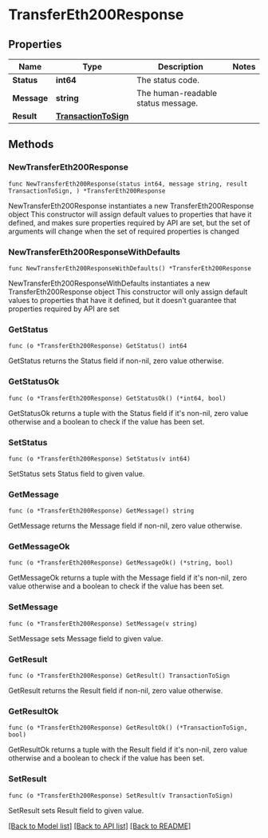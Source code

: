 # TransferEth200Response

## Properties

Name | Type | Description | Notes
------------ | ------------- | ------------- | -------------
**Status** | **int64** | The status code. | 
**Message** | **string** | The human-readable status message. | 
**Result** | [**TransactionToSign**](TransactionToSign.md) |  | 

## Methods

### NewTransferEth200Response

`func NewTransferEth200Response(status int64, message string, result TransactionToSign, ) *TransferEth200Response`

NewTransferEth200Response instantiates a new TransferEth200Response object
This constructor will assign default values to properties that have it defined,
and makes sure properties required by API are set, but the set of arguments
will change when the set of required properties is changed

### NewTransferEth200ResponseWithDefaults

`func NewTransferEth200ResponseWithDefaults() *TransferEth200Response`

NewTransferEth200ResponseWithDefaults instantiates a new TransferEth200Response object
This constructor will only assign default values to properties that have it defined,
but it doesn't guarantee that properties required by API are set

### GetStatus

`func (o *TransferEth200Response) GetStatus() int64`

GetStatus returns the Status field if non-nil, zero value otherwise.

### GetStatusOk

`func (o *TransferEth200Response) GetStatusOk() (*int64, bool)`

GetStatusOk returns a tuple with the Status field if it's non-nil, zero value otherwise
and a boolean to check if the value has been set.

### SetStatus

`func (o *TransferEth200Response) SetStatus(v int64)`

SetStatus sets Status field to given value.


### GetMessage

`func (o *TransferEth200Response) GetMessage() string`

GetMessage returns the Message field if non-nil, zero value otherwise.

### GetMessageOk

`func (o *TransferEth200Response) GetMessageOk() (*string, bool)`

GetMessageOk returns a tuple with the Message field if it's non-nil, zero value otherwise
and a boolean to check if the value has been set.

### SetMessage

`func (o *TransferEth200Response) SetMessage(v string)`

SetMessage sets Message field to given value.


### GetResult

`func (o *TransferEth200Response) GetResult() TransactionToSign`

GetResult returns the Result field if non-nil, zero value otherwise.

### GetResultOk

`func (o *TransferEth200Response) GetResultOk() (*TransactionToSign, bool)`

GetResultOk returns a tuple with the Result field if it's non-nil, zero value otherwise
and a boolean to check if the value has been set.

### SetResult

`func (o *TransferEth200Response) SetResult(v TransactionToSign)`

SetResult sets Result field to given value.



[[Back to Model list]](../README.md#documentation-for-models) [[Back to API list]](../README.md#documentation-for-api-endpoints) [[Back to README]](../README.md)


